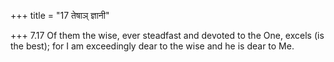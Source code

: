 +++
title = "17 तेषाञ् ज्ञानी"

+++
7.17 Of them the wise, ever steadfast and devoted to the One, excels (is
the best); for I am exceedingly dear to the wise and he is dear to Me.
